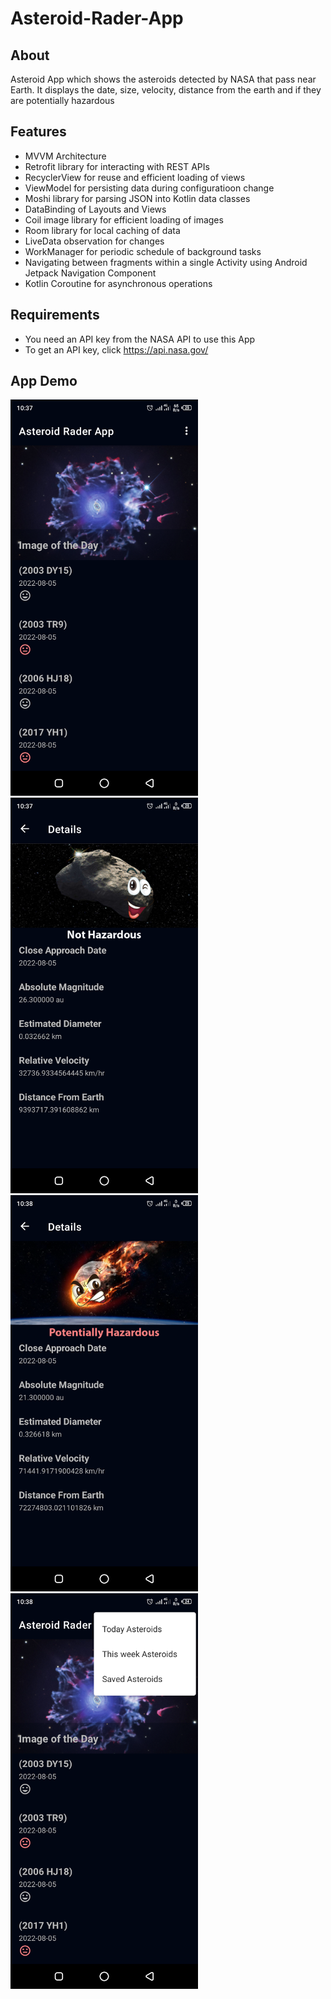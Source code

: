 # Asteroid-Rader-App

## About
Asteroid App which shows the asteroids detected by NASA that pass near Earth. It displays the date, size, velocity, 
distance from the earth and if they are potentially hazardous

## Features
* MVVM Architecture 
* Retrofit library for interacting with REST APIs
* RecyclerView for reuse and efficient loading of views
* ViewModel for persisting data during configuratioon change
* Moshi library for parsing JSON into Kotlin data classes
* DataBinding of Layouts and Views
* Coil image library for efficient loading of images
* Room library for local caching of data
* LiveData observation for changes
* WorkManager for periodic schedule of background tasks
* Navigating between fragments within a single Activity using Android Jetpack Navigation Component
* Kotlin Coroutine for asynchronous operations

## Requirements
* You need an API key from the NASA API to use this App
* To get an API key, click https://api.nasa.gov/

## App Demo
<img src="app/src/main/res/drawable/home_screen.png" width="300">
<img src="app/src/main/res/drawable/not_hazardous_details.png" width="300">
<img src="app/src/main/res/drawable/potentially_hazardous_details.png" width="300">
<img src="app/src/main/res/drawable/menu.png" width="300">
